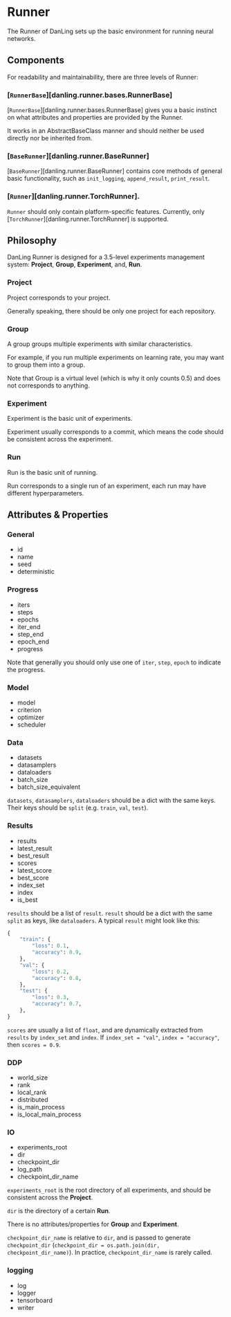 # Runner

The Runner of DanLing sets up the basic environment for running neural networks.

## Components

For readability and maintainability, there are three levels of Runner:

### [`RunnerBase`][danling.runner.bases.RunnerBase]

[`RunnerBase`][danling.runner.bases.RunnerBase] gives you a basic instinct on what attributes and properties are provided by the Runner.

It works in an AbstractBaseClass manner and should neither be used directly nor be inherited from.

### [`BaseRunner`][danling.runner.BaseRunner]

[`BaseRunner`][danling.runner.BaseRunner] contains core methods of general basic functionality,
such as `init_logging`, `append_result`, `print_result`.

###  [`Runner`][danling.runner.TorchRunner].

`Runner` should only contain platform-specific features.
Currently, only [`TorchRunner`][danling.runner.TorchRunner] is supported.

## Philosophy

DanLing Runner is designed for a 3.5-level experiments management system: **Project**, **Group**, **Experiment**, and, **Run**.

### Project

Project corresponds to your project.

Generally speaking, there should be only one project for each repository.

### Group

A group groups multiple experiments with similar characteristics.

For example, if you run multiple experiments on learning rate, you may want to group them into a group.

Note that Group is a virtual level (which is why it only counts 0.5) and does not corresponds to anything.

### Experiment

Experiment is the basic unit of experiments.

Experiment usually corresponds to a commit, which means the code should be consistent across the experiment.

### Run

Run is the basic unit of running.

Run corresponds to a single run of an experiment, each run may have different hyperparameters.

## Attributes & Properties

### General

- id
- name
- seed
- deterministic

### Progress

- iters
- steps
- epochs
- iter_end
- step_end
- epoch_end
- progress

Note that generally you should only use one of `iter`, `step`, `epoch` to indicate the progress.

### Model

- model
- criterion
- optimizer
- scheduler

### Data

- datasets
- datasamplers
- dataloaders
- batch_size
- batch_size_equivalent

`datasets`, `datasamplers`, `dataloaders` should be a dict with the same keys.
Their keys should be `split` (e.g. `train`, `val`, `test`).

### Results

- results
- latest_result
- best_result
- scores
- latest_score
- best_score
- index_set
- index
- is_best

`results` should be a list of `result`.
`result` should be a dict with the same `split` as keys, like `dataloaders`.
A typical `result` might look like this:
```python
{
    "train": {
        "loss": 0.1,
        "accuracy": 0.9,
    },
    "val": {
        "loss": 0.2,
        "accuracy": 0.8,
    },
    "test": {
        "loss": 0.3,
        "accuracy": 0.7,
    },
}
```

`scores` are usually a list of `float`, and are dynamically extracted from `results` by `index_set` and `index`.
If `index_set = "val"`, `index = "accuracy"`, then `scores = 0.9`.

### DDP

- world_size
- rank
- local_rank
- distributed
- is_main_process
- is_local_main_process

### IO

- experiments_root
- dir
- checkpoint_dir
- log_path
- checkpoint_dir_name

`experiments_root` is the root directory of all experiments, and should be consistent across the **Project**.

`dir` is the directory of a certain **Run**.

There is no attributes/properties for **Group** and **Experiment**.

`checkpoint_dir_name` is relative to `dir`, and is passed to generate `checkpoint_dir` (`checkpoint_dir = os.path.join(dir, checkpoint_dir_name)`).
In practice, `checkpoint_dir_name` is rarely called.

### logging

- log
- logger
- tensorboard
- writer
